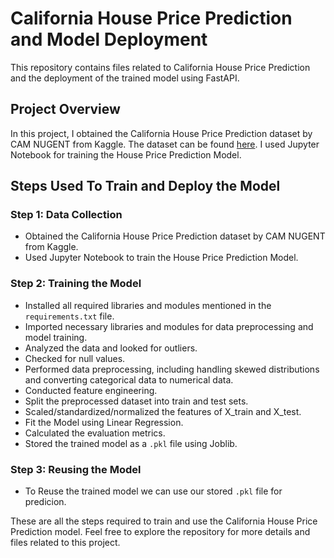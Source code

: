 # California House Price Prediction and Model Deployment

This repository contains files related to California House Price Prediction and the deployment of the trained model using FastAPI.

## Project Overview

In this project, I obtained the California House Price Prediction dataset by CAM NUGENT from Kaggle. The dataset can be found [here](https://www.kaggle.com/datasets/camnugent/california-housing-prices). I used Jupyter Notebook for training the House Price Prediction Model.

## Steps Used To Train and Deploy the Model

### Step 1: Data Collection

- Obtained the California House Price Prediction dataset by CAM NUGENT from Kaggle.
- Used Jupyter Notebook to train the House Price Prediction Model.

### Step 2: Training the Model

- Installed all required libraries and modules mentioned in the `requirements.txt` file.
- Imported necessary libraries and modules for data preprocessing and model training.
- Analyzed the data and looked for outliers.
- Checked for null values.
- Performed data preprocessing, including handling skewed distributions and converting categorical data to numerical data.
- Conducted feature engineering.
- Split the preprocessed dataset into train and test sets.
- Scaled/standardized/normalized the features of X_train and X_test.
- Fit the Model using Linear Regression.
- Calculated the evaluation metrics.
- Stored the trained model as a `.pkl` file using Joblib.

### Step 3: Reusing the Model

- To Reuse the trained model we can use our stored `.pkl` file for predicion.

These are all the steps required to train and use the California House Price Prediction model. Feel free to explore the repository for more details and files related to this project.
